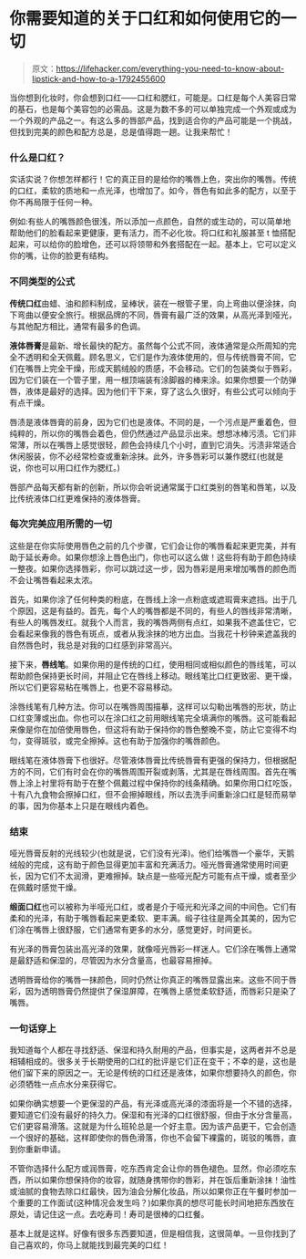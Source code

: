 # 你需要知道的关于口红和如何使用它的一切

> 原文：<https://lifehacker.com/everything-you-need-to-know-about-lipstick-and-how-to-a-1792455600>

当你想到化妆时，你会想到口红——口红和腮红，可能是。口红是每个人美容日常的基石，也是每个美容包的必需品。这是为数不多的可以单独完成一个外观或成为一个外观的产品之一。有这么多的唇部产品，找到适合你的产品可能是一个挑战，但找到完美的颜色和配方总是，总是值得跑一趟。让我来帮忙！



### **什么是口红？**

实话实说？你想怎样都行！它的真正目的是给你的嘴唇上色，突出你的嘴唇。传统的口红，柔软的质地和一点光泽，也增加了。如今，唇色有如此多的配方，以至于你不再局限于任何一种。

例如:有些人的嘴唇颜色很浅，所以添加一点颜色，自然的或生动的，可以简单地帮助他们的脸看起来更健康，更有活力，而不必化妆。将口红和礼服甚至 t 恤搭配起来，可以给你的脸增色，还可以将领带和外套搭配在一起。基本上，它可以定义你的嘴，让你的脸更有结构。

### **不同类型的公式**

**传统口红**由蜡、油和颜料制成，呈棒状，装在一根管子里，向上弯曲以便涂抹，向下弯曲以便安全旅行。根据品牌的不同，唇膏有最广泛的效果，从高光泽到哑光，与其他配方相比，通常有最多的色调。

**液体唇膏**是最新、增长最快的配方。虽然每个公式不同，液体通常是众所周知的完全不透明和全天佩戴。顾名思义，它们是作为液体使用的，但与传统唇膏不同，它们在嘴唇上完全干燥，形成天鹅绒般的质感，不会移动。它们的包装类似于唇彩，因为它们装在一个管子里，用一根顶端装有涂脚器的棒来涂。如果你想要一个防弹唇，液体是最好的选择。因为他们干下来，穿了这么久很好，有些公式可以倾向于有点干燥。

唇渍是液体唇膏的前身，因为它们也是液体。不同的是，一个污点是严重着色，但纯粹的，所以你的嘴唇会着色，但仍然通过产品显示出来。想想冰棒污渍。它们非常薄，所以在嘴唇上感觉很轻，颜色会持续几个小时，直到它消失。污渍非常适合休闲服装，你不必经常检查或重新涂抹。此外，许多唇彩可以兼作腮红(也就是说，你也可以用口红作为腮红。)

唇部产品每天都有新的创新，所以你会听说通常属于口红类别的唇笔和唇笔，以及比传统液体口红更难保持的液体唇膏。

### **每次完美应用所需的一切**

这些是在你实际使用唇色之前的几个步骤，它们会让你的嘴唇看起来更完美，并有助于延长寿命。如果你想涂上唇色出门，你也可以这么做！这些将有助于颜色持续一整夜。如果你选择唇彩，你可以跳过这一步，因为唇彩是用来增加嘴唇的颜色而不会让嘴唇看起来太浓。

首先，如果你涂了任何种类的粉底，在唇线上涂一点粉底或遮瑕膏来遮挡。出于几个原因，这是有益的。首先，每个人的嘴唇都是不同的，有些人的唇线非常清晰，有些人的嘴唇发红。就我个人而言，我的嘴唇两侧有点红，如果我不遮盖住它，它会看起来像我的唇色有斑点，或者从我涂抹的地方出血。当我花十秒钟来遮盖我的自然唇色时，我总是对我的口红感到非常高兴。

接下来，**唇线笔**。如果你用的是传统的口红，使用相同或相似颜色的唇线笔，可以帮助颜色保持更长时间，并阻止它在唇线上移动。眼线笔比口红更致密、更干燥，所以它们更容易粘在嘴唇上，也更不容易移动。

涂唇线笔有几种方法。你可以在嘴唇周围描摹，这样可以勾勒出嘴唇的形状，防止口红变薄或出血。你也可以在涂口红之前用眼线笔完全填满你的嘴唇。这可能看起来像是你在加倍使用唇色，但这将有助于保持你的唇色整晚不变，防止它变得不均匀，变得斑驳，或完全擦掉。这也有助于加强你的嘴唇颜色。

眼线笔在液体唇膏下也很好。尽管液体唇膏比传统唇膏有更强的保持力，但根据配方的不同，它们有时会在你的嘴唇周围开裂或剥落，尤其是在唇线周围。首先在嘴唇上涂上衬里将有助于在整个佩戴过程中保持你的线条精确。如果你用口红吃饭，十有八九食物会擦掉口红，但不会擦掉眼线，所以去洗手间重新涂口红是轻而易举的事，因为你基本上只是在眼线内着色。

### **结束**

哑光唇膏反射的光线较少(也就是说，它们没有光泽)。他们给嘴唇一个豪华，天鹅绒般的完成，这有助于颜色显得更加丰富和充满活力。哑光唇膏通常使用时间更长，因为它们不太润滑，更难擦掉。缺点是一些哑光配方可能有点干燥，或者至少在佩戴时感觉干燥。

**缎面口红**也可以被称为半哑光口红，或者是介于哑光和光泽之间的中间色。它们有柔和的光泽，有助于嘴唇看起来更柔软、更丰满。缎子往往是两全其美的，因为它们涂在嘴唇上很舒服，它们通常有更多的水分，感觉更好，时间更长。

有光泽的唇膏包装出高光泽的效果，就像哑光唇彩一样迷人。它们涂在嘴唇上通常是最舒适和保湿的，尽管因为水分含量高，也最容易擦掉。

透明唇膏给你的嘴唇一抹颜色，同时仍然让你真正的嘴唇显露出来。这些不同于唇彩，因为透明唇膏仍然提供了保湿屏障，在嘴唇上感觉柔软舒适，而唇彩只是染了嘴唇。

### **一句话穿上**

我知道每个人都在寻找舒适、保湿和持久耐用的产品，但事实是，这两者并不总是相辅相成的。很多关于长期使用的口红的批评是它们正在变干；不幸的是，这也是他们留下来的原因之一。无论是传统的口红还是液体，如果你想要持久的颜色，你必须牺牲一点点水分来获得它。

如果你确实想要一个更保湿的产品，有光泽或高光泽的漆面将是一个不错的选择，要知道它们没有最好的持久力。保湿和有光泽的口红很舒服，但由于水分含量高，它们更容易滑落。这就是为什么班轮总是一个好主意。因为该产品更干，它会创造一个很好的基础，这样即使你的唇色滑落，你也不会留下裸露的，斑驳的嘴唇，直到你重新申请。

不管你选择什么配方或润唇膏，吃东西肯定会让你的唇色褪色。显然，你必须吃东西，所以如果你想保持你的妆容，就随身携带你的唇彩，并在饭后重新涂抹！油性或油腻的食物去除口红最快，因为油会分解化妆品，所以如果你正在午餐时参加一个重要的工作面试(这种情况会发生吗？)如果你真的想尽可能长时间地把东西放在原处，请记住这一点。去吃寿司！寿司是很棒的口红餐。

基本上就是这样。好像有很多东西要知道，但是相信我，这很简单。一旦你找到了自己喜欢的，你马上就能找到最完美的口红！